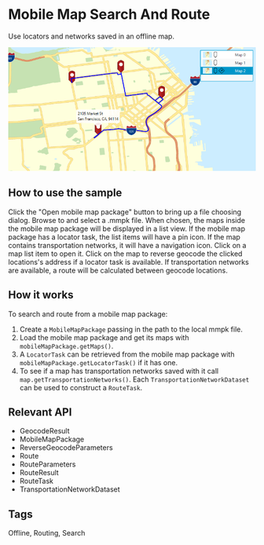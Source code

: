 # Mobile Map Search And Route

Use locators and networks saved in an offline map.

![](MobileMapSearchAndRoute.png)

## How to use the sample

Click the "Open mobile map package" button to bring up a file choosing dialog. Browse to and select a .mmpk file.
When chosen, the maps inside the mobile map package will be displayed in a list view. If the mobile map package has a locator task,
the list items will have a pin icon. If the map contains transportation networks, it will have a navigation icon.
Click on a map list item to open it. Click on the map to reverse geocode the clicked locations's address if a locator task is available.
If transportation networks are available, a route will be calculated between geocode locations.

## How it works

To search and route from a mobile map package:


  1. Create a `MobileMapPackage` passing in the path to the local mmpk file.
  2. Load the mobile map package and get its maps with `mobileMapPackage.getMaps()`.
  3. A `LocatorTask` can be retrieved from the mobile map package with `mobileMapPackage.getLocatorTask()` if it has one.
  4. To see if a map has transportation networks saved with it call `map.getTransportationNetworks()`. Each `TransportationNetworkDataset` can be used to construct a `RouteTask`.


## Relevant API


*   GeocodeResult
*   MobileMapPackage
*   ReverseGeocodeParameters
*   Route
*   RouteParameters
*   RouteResult
*   RouteTask
*   TransportationNetworkDataset


## Tags
Offline, Routing, Search
